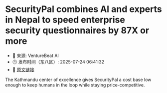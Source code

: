 # SecurityPal combines AI and experts in Nepal to speed enterprise security questionnaires by 87X or more
- 📅 来源: VentureBeat AI
- 🕒 发布时间（东八区）: 2025-07-24 06:41:32
- 🔗 [原文链接](https://venturebeat.com/security/securitypal-combines-ai-and-experts-in-nepal-to-speed-enterprise-security-questionnaires-by-87x-or-more/)

The Kathmandu center of excellence gives SecurityPal a cost base low enough to keep humans in the loop while staying price-competitive.